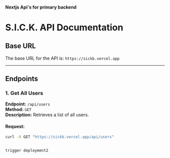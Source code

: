 #### Nextjs Api's for primary backend

# S.I.C.K. API Documentation

## Base URL
The base URL for the API is: ```https://sickb.vercel.app```


---

## Endpoints

### 1. Get All Users

**Endpoint:** `/api/users`  
**Method:** `GET`  
**Description:** Retrieves a list of all users.

#### Request:
```bash
curl -X GET "https://sickb.vercel.app/api/users"


trigger deployment2
